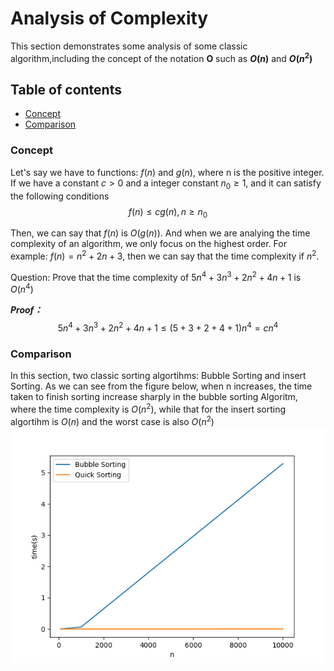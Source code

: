 # Analysis of Complexity
This section demonstrates some analysis of some classic algorithm,including the concept of the notation **O** such as **$O(n)$** and  **$O(n^2)$**


  ## Table of contents
 - [Concept](#concept)
 - [Comparison](#comparison)



### Concept
Let's say we have to functions: $f(n)$ and $g(n)$, where n is the positive integer. If we have a constant $c> 0$ and a integer constant $n_0\ge  1$, and it can satisfy the following conditions $$ f(n) \le cg(n), n \ge n_0$$ 

Then, we can say that $f(n)$ is $O(g(n))$. And when we are analying the time complexity of an algorithm, we only focus on the highest order. For example: $f(n)=n^2+2n+3$, then we can say that the time complexity if $n^2$.

Question: Prove that the time complexity of $5n^4+3n^3+2n^2+4n+1$ is $O(n^4)$

***Proof：*** $$5n^4+3n^3+2n^2+4n+1\le (5+3+2+4+1)n^4=cn^4$$


### Comparison

In this section, two classic sorting algortihms: Bubble Sorting and insert Sorting.
As we can see from the figure below, when n increases, the time taken to finish sorting increase sharply in the bubble sorting Algoritm, where the time complexity is $O(n^2)$, while that for the insert sorting algortihm is $O(n)$ and the worst case is also $O(n^2)$
![comparison](https://github.com/lyb1234567/CS_Self_Study/blob/master/Data%20Structre%20and%20Algorithm/Complexity/image/Comparison.png)